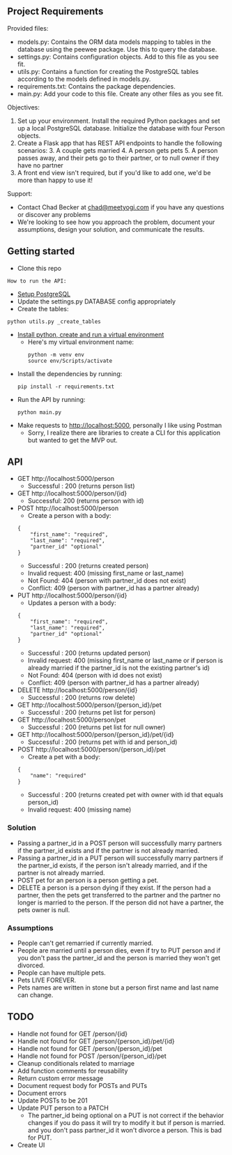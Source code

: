 ## Project Requirements
Provided files:
- models.py: Contains the ORM data models mapping to tables in the database using the peewee package. Use this to query the database.
- settings.py: Contains configuration objects. Add to this file as you see fit.
- utils.py: Contains a function for creating the PostgreSQL tables according to the models defined in models.py.
- requirements.txt: Contains the package dependencies.
- main.py: Add your code to this file. Create any other files as you see fit.

Objectives:
1. Set up your environment. Install the required Python packages and set up a local PostgreSQL database. Initialize the database with four Person objects.
2. Create a Flask app that has REST API endpoints to handle the following scenarios:
	3. A couple gets married
	4. A person gets pets
	5. A person passes away, and their pets go to their partner, or to null owner if they have no partner
6. A front end view isn't required, but if you'd like to add one, we'd be more than happy to use it!

Support:
- Contact Chad Becker at chad@meetyogi.com if you have any questions or discover any problems
- We're looking to see how you approach the problem, document your assumptions, design your solution, and communicate the results.

## Getting started

* Clone this repo

`How to run the API:`

* [Setup PostgreSQL](https://www.postgresqltutorial.com/install-postgresql/)
* Update the settings.py DATABASE config appropriately
* Create the tables:
```
python utils.py _create_tables
```
* [Install python, create and run a virtual environment](https://www.twilio.com/docs/usage/tutorials/how-to-set-up-your-python-and-flask-development-environment)
  * Here's my virtual environment name:
    ```
    python -m venv env
    source env/Scripts/activate
    ```
* Install the dependencies by running:
  ```
  pip install -r requirements.txt
  ```
* Run the API by running:
  ```
  python main.py
  ```
* Make requests to [http://localhost:5000](http://localhost:5000), personally I like using Postman
	* Sorry, I realize there are libraries to create a CLI for this application but wanted to get the MVP out.

## API

- GET http://localhost:5000/person
	- Successful : 200 (returns person list)
- GET http://localhost:5000/person/{id}
	- Successful: 200 (returns person with id)
- POST http://localhost:5000/person
	- Create a person with a body:
	```
	{
		"first_name": "required",
		"last_name": "required",
		"partner_id" "optional"
	}
	```
	- Successful : 200 (returns created person)
	- Invalid request: 400 (missing first_name or last_name)
	- Not Found: 404 (person with partner_id does not exist)
	- Conflict: 409 (person with partner_id has a partner already)
- PUT http://localhost:5000/person/{id}
	- Updates a person with a body:
	```
	{
		"first_name": "required",
		"last_name": "required",
		"partner_id" "optional"
	}
	```
	- Successful : 200 (returns updated person)
	- Invalid request: 400 (missing first_name or last_name or if person is already married if the partner_id is not the existing partner's id)
	- Not Found: 404 (person with id does not exist)
	- Conflict: 409 (person with partner_id has a partner already)
- DELETE http://localhost:5000/person/{id}
	- Successful : 200 (returns row delete)
- GET http://localhost:5000/person/{person_id}/pet
	- Successful : 200 (returns pet list for person)
- GET http://localhost:5000/person/pet
	- Successful : 200 (returns pet list for null owner)
- GET http://localhost:5000/person/{person_id}/pet/{id}
	- Successful : 200 (returns pet with id and person_id)
- POST http://localhost:5000/person/{person_id}/pet
	- Create a pet with a body:
	```
	{
		"name": "required"
	}
	```
	- Successful : 200 (returns created pet with owner with id that equals person_id)
	- Invalid request: 400 (missing name)

### Solution

- Passing a partner_id in a POST person will successfully marry partners if the partner_id exists and if the partner is not already married.
- Passing a partner_id in a PUT person will successfully marry partners if the partner_id exists, if the person isn't already married, and if the partner is not already married.
- POST pet for an person is a person getting a pet.
- DELETE a person is a person dying if they exist. If the person had a partner, then the pets get transferred to the partner and the partner no longer is married to the person. If the person did not have a partner, the pets owner is null.

### Assumptions

- People can't get remarried if currently married.
- People are married until a person dies, even if try to PUT person and if you don't pass the partner_id and the person is married they won't get divorced.
- People can have multiple pets.
- Pets LIVE FOREVER.
- Pets names are written in stone but a person first name and last name can change.

## TODO

- Handle not found for GET /person/{id}
- Handle not found for GET /person/{person_id}/pet/{id}
- Handle not found for GET /person/{person_id}/pet
- Handle not found for POST /person/{person_id}/pet
- Cleanup conditionals related to marriage
- Add function comments for reusability
- Return custom error message
- Document request body for POSTs and PUTs
- Document errors
- Update POSTs to be 201
- Update PUT person to a PATCH
	- The partner_id being optional on a PUT is not correct if the behavior changes if you do pass it will try to modify it but if person is married. and you don't pass partner_id it won't divorce a person. This is bad for  PUT.
- Create UI